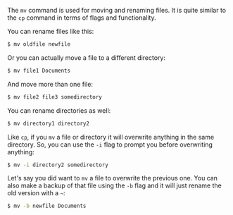 The `mv` command is used for moving and renaming files. It is quite similar to the `cp` command in terms of flags and functionality. 

You can rename files like this:

```bash
$ mv oldfile newfile
```

Or you can actually move a file to a different directory: 

```bash
$ mv file1 Documents
```

And move more than one file:

```bash
$ mv file2 file3 somedirectory
```

You can rename directories as well:

```bash
$ mv directory1 directory2
```

Like `cp`, if you `mv` a file or directory it will overwrite anything in the same directory. So, you can use the `-i` flag to prompt you before overwriting anything:

```bash 
$ mv -i directory2 somedirectory
```

Let's say you did want to `mv` a file to overwrite the previous one. You can also make a backup of that file using the `-b` flag and it will just rename the old version with a `~`:

```bash
$ mv -b newfile Documents
```
